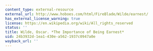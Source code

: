 ```yaml
---
content_type: external-resource
external_url: http://www.hoboes.com/html/FireBlade/Wilde/earnest/
has_external_license_warning: true
license: https://en.wikipedia.org/wiki/All_rights_reserved
status: ''
title: Wilde, Oscar. *The Importance of Being Earnest*
uid: 24b3932d-1ea1-430e-a562-1937c0947a0e
wayback_url: ''
---
```

